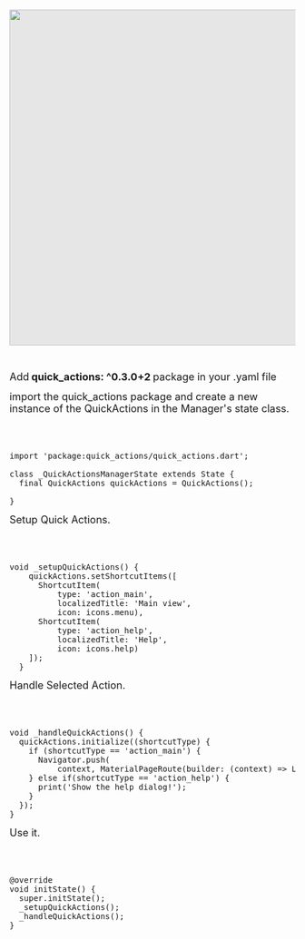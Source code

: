 <p>&nbsp;<img height="592" src="https://www.filledstacks.com/assets/static/034-quickaction.02cdda8.f5b3f51b7f2c31d4276516c6d368f474.jpg" style="background-color: #e6e6e6; margin: auto; transition: background-color 300ms ease 0s; user-select: none;" width="662" /></p><p><br /></p><p><span style="font-size: large;">Add</span>&nbsp;<span style="font-size: large;"><b>quick_actions: ^0.3.0+2 </b>package in your .yaml file</span></p><p><span style="font-size: large;">import the quick_actions package and create a new instance of the QuickActions in the Manager's state class.</span></p><p><span style="font-size: large;"><br /></span></p>

<pre name="code">  
import 'package:quick_actions/quick_actions.dart';

class _QuickActionsManagerState extends State<QuickActionsManager> {
  final QuickActions quickActions = QuickActions();

}
</pre>  
<p><span style="font-size: large;">Setup Quick Actions.</span></p><p><span style="font-size: large;"><br /></span></p>
<pre name="code">  
void _setupQuickActions() {
    quickActions.setShortcutItems(<ShortcutItem>[
      ShortcutItem(
          type: 'action_main',
          localizedTitle: 'Main view',
          icon: icons.menu),
      ShortcutItem(
          type: 'action_help',
          localizedTitle: 'Help',
          icon: icons.help)
    ]);
  }
</pre>  

<p><span style="font-size: large;">Handle Selected Action.</span></p><p><span style="font-size: large;"><br /></span></p>
<pre name="code">  
void _handleQuickActions() {
  quickActions.initialize((shortcutType) {
    if (shortcutType == 'action_main') {
      Navigator.push(
          context, MaterialPageRoute(builder: (context) => Login()));
    } else if(shortcutType == 'action_help') {
      print('Show the help dialog!');
    }
  });
}
</pre>  

<p><span style="font-size: large;">Use it.</span></p><p><span style="font-size: large;"><br /></span></p>

<pre name="code">  
@override
void initState() {
  super.initState();
  _setupQuickActions();
  _handleQuickActions();
}
</pre>  
